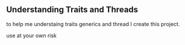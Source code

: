 ## Understanding Traits and Threads

to help me understaing traits generics and thread I create this project.

use at your own risk
